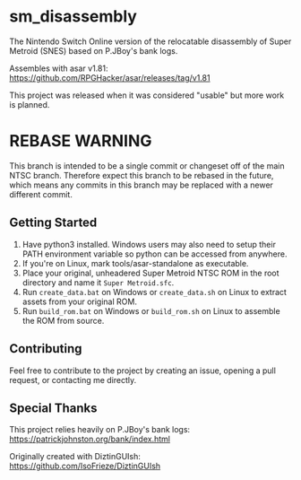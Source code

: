 # sm_disassembly
 The Nintendo Switch Online version of the relocatable disassembly of Super Metroid (SNES) based on P.JBoy's bank logs.

 Assembles with asar v1.81: https://github.com/RPGHacker/asar/releases/tag/v1.81

 This project was released when it was considered "usable" but more work is planned.


# REBASE WARNING
 This branch is intended to be a single commit or changeset off of the main NTSC branch.
 Therefore expect this branch to be rebased in the future, which means any commits in this branch may be replaced with a newer different commit.


## Getting Started
 1. Have python3 installed. Windows users may also need to setup their PATH environment variable so python can be accessed from anywhere.
 2. If you're on Linux, mark tools/asar-standalone as executable.
 3. Place your original, unheadered Super Metroid NTSC ROM in the root directory and name it `Super Metroid.sfc`.
 4. Run `create_data.bat` on Windows or `create_data.sh` on Linux to extract assets from your original ROM.
 5. Run `build_rom.bat` on Windows or `build_rom.sh` on Linux to assemble the ROM from source.


## Contributing
 Feel free to contribute to the project by creating an issue, opening a pull request, or contacting me directly.


## Special Thanks
 This project relies heavily on P.JBoy's bank logs: https://patrickjohnston.org/bank/index.html

 Originally created with DiztinGUIsh: https://github.com/IsoFrieze/DiztinGUIsh
